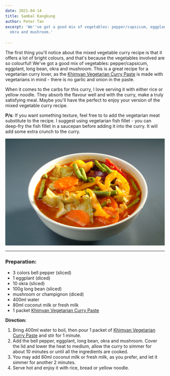 ```yaml
---
date: 2021-04-14
title: Sambal Kangkung
author: Peter Tan
excerpt: 'We''ve got a good mix of vegetables: pepper/capsicum, eggplant, long bean,
  okra and mushroom.'

---
```

The first thing you'll notice about the mixed vegetable curry recipe is that it offers a lot of bright colours, and that's because the vegetables involved are so colourful! We've got a good mix of vegetables: pepper/capsicum, eggplant, long bean, okra and mushroom. This is a great recipe for a vegetarian curry lover, as the [Khimyan Vegetarian Curry Paste](https://khimyancurry.com/projects/buy-vegetarian-curry-paste/) is made with vegetarians in mind - there is no garlic and onion in the paste.

When it comes to the carbs for this curry, I love serving it with either rice or yellow noodle. They absorb the flavour well and with the curry, make a truly satisfying meal. Maybe you'll have the perfect to enjoy your version of the mixed vegetable curry recipe.

**P/s**: If you want something texture, feel free to to add the vegetarian meat substitute to the recipe. I suggest using vegetarian fish fillet - you can deep-fry the fish fillet in a saucepan before adding it into the curry. It will add some extra crunch to the curry.

![](/uploads/mixed-vegatable-curry-2i.jpg)

***

### **Preparation:**

* 3 colors bell pepper (sliced)
* 1 eggplant (diced)
* 10 okra (sliced)
* 100g long bean (sliced)
* mushroom or champignon (diced)
* 400ml water
* 80ml coconut milk or fresh milk
* 1 packet [Khimyan Vegetarian Curry Paste](https://khimyancurry.com/projects/buy-vegetarian-curry-paste/)

**Direction:**

1. Bring 400ml water to boil, then pour 1 packet of [Khimyan Vegetarian Curry Paste](https://khimyancurry.com/projects/buy-vegetarian-curry-paste/) and stir for 1 minute.
2. Add the bell pepper, eggplant, long bean, okra and mushroom. Cover the lid and lower the heat to medium, allow the curry to simmer for about 10 minutes or until all the ingredients are cooked.
3. You may add 80ml coconut milk or fresh milk, as you prefer, and let it simmer for another 2 minutes.
4. Serve hot and enjoy it with rice, bread or yellow noodle.